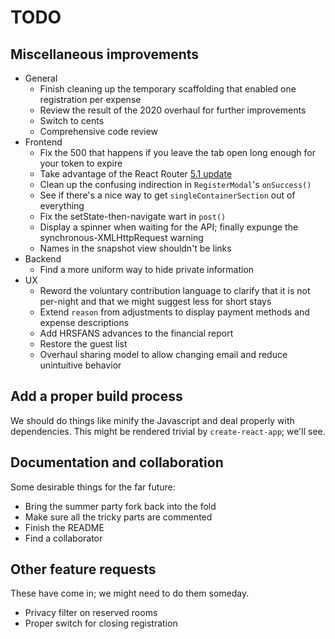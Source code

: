 # TODO


## Miscellaneous improvements

  * General
    - Finish cleaning up the temporary scaffolding that enabled one registration per expense
    - Review the result of the 2020 overhaul for further improvements
    - Switch to cents
    - Comprehensive code review
  * Frontend
    - Fix the 500 that happens if you leave the tab open long enough for your token to expire
    - Take advantage of the React Router [5.1 update](https://reacttraining.com/blog/react-router-v5-1/)
    - Clean up the confusing indirection in `RegisterModal`'s `onSuccess()`
    - See if there's a nice way to get `singleContainerSection` out of everything
    - Fix the setState-then-navigate wart in `post()`
    - Display a spinner when waiting for the API; finally expunge the synchronous-XMLHttpRequest warning
    - Names in the snapshot view shouldn't be links
  * Backend
    - Find a more uniform way to hide private information
  * UX
    - Reword the voluntary contribution language to clarify that it is not per-night and that we might suggest less for short stays
    - Extend `reason` from adjustments to display payment methods and expense descriptions
    - Add HRSFANS advances to the financial report
    - Restore the guest list
    - Overhaul sharing model to allow changing email and reduce unintuitive behavior


## Add a proper build process

We should do things like minify the Javascript and deal properly with dependencies.  This might be rendered trivial by `create-react-app`; we'll see.


## Documentation and collaboration

Some desirable things for the far future:

  * Bring the summer party fork back into the fold
  * Make sure all the tricky parts are commented
  * Finish the README
  * Find a collaborator


## Other feature requests

These have come in; we might need to do them someday.

  * Privacy filter on reserved rooms
  * Proper switch for closing registration

